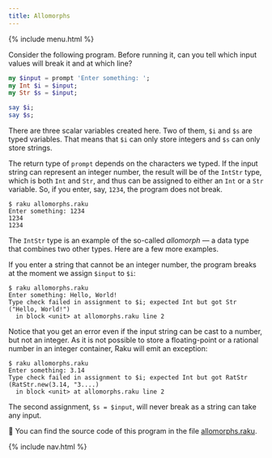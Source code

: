 ```yaml
---
title: Allomorphs
---
```


{% include menu.html %}

Consider the following program. Before running it, can you tell which input values will break it and at which line?

```raku
my $input = prompt 'Enter something: ';
my Int $i = $input;
my Str $s = $input;

say $i;
say $s;
```

There are three scalar variables created here. Two of them, `$i` and `$s` are typed variables. That means that `$i` can only store integers and `$s` can only store strings.

The return type of `prompt` depends on the characters we typed. If the input string can represent an integer number, the result will be of the `IntStr` type, which is both `Int` and `Str`, and thus can be assigned to either an `Int` or a `Str` variable. So, if you enter, say, `1234`, the program does not break.

```
$ raku allomorphs.raku
Enter something: 1234
1234
1234
```

The `IntStr` type is an example of the so-called _allomorph_ — a data type that combines two other types. Here are a few more examples.

If you enter a string that cannot be an integer number, the program breaks at the moment we assign `$input` to `$i`:

```
$ raku allomorphs.raku
Enter something: Hello, World!
Type check failed in assignment to $i; expected Int but got Str ("Hello, World!")
  in block <unit> at allomorphs.raku line 2
```

Notice that you get an error even if the input string can be cast to a number, but not an integer. As it is not possible to store a floating-point or a rational number in an integer container, Raku will emit an exception:

```
$ raku allomorphs.raku
Enter something: 3.14
Type check failed in assignment to $i; expected Int but got RatStr (RatStr.new(3.14, "3....)
  in block <unit> at allomorphs.raku line 2
```

The second assignment, `$s = $input`, will never break as a string can take any input.

🦋 You can find the source code of this program in the file [allomorphs.raku](https://github.com/ash/raku-course/blob/master/essentials/data-types/allomorphs/allomorphs.raku).

{% include nav.html %}
